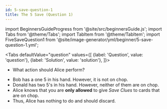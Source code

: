 ```yaml
---
id: 5-save-question-1
title: The 5 Save (Question 1)
---
```


import BeginnersGuideProgress from '@site/src/beginnersGuide.js';
import Tabs from '@theme/Tabs';
import TabItem from '@theme/TabItem';
import FiveSaveQuestion1 from '@site/image-generator/yml/beginner/5-save-question-1.yml';

<BeginnersGuideProgress id="5-save-question-1" />

<!-- lint disable no-undefined-references -->

<Tabs
  defaultValue="question"
  values={[
    {label: 'Question', value: 'question'},
    {label: 'Solution', value: 'solution'},
  ]}>
<TabItem value="question">

- What action should Alice perform?

</TabItem>
<TabItem value="solution">

- Bob has a one 5 in his hand. However, it is not on chop.
- Donald has two 5's in his hand. However, neither of them are on chop.
- Alice knows that you are **only allowed** to give *Save Clues* to cards that are on chop.
- Thus, Alice has nothing to do and should discard.

</TabItem>
</Tabs>

<FiveSaveQuestion1 />
